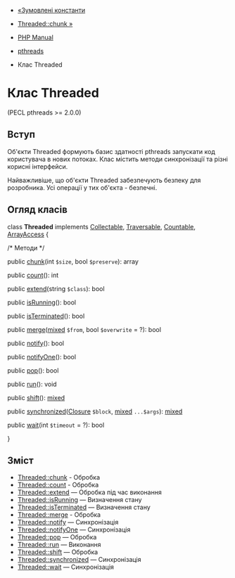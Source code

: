 - [«Зумовлені константи](pthreads.constants.md)
- [Threaded::chunk »](threaded.chunk.md)

- [PHP Manual](index.md)
- [pthreads](book.pthreads.md)
- Клас Threaded

# Клас Threaded

(PECL pthreads \>= 2.0.0)

## Вступ

Об'єкти Threaded формують базис здатності pthreads запускати
код користувача в нових потоках. Клас містить методи
синхронізації та різні корисні інтерфейси.

Найважливіше, що об'єкти Threaded забезпечують безпеку для
розробника. Усі операції у тих об'єкта - безпечні.

## Огляд класів

class **Threaded** implements [Collectable](class.collectable.md),
[Traversable](class.traversable.md),
[Countable](class.countable.md), [ArrayAccess](class.arrayaccess.md)
{

/\* Методи \*/

public [chunk](threaded.chunk.md)(int `$size`, bool `$preserve`):
array

public [count](threaded.count.md)(): int

public [extend](threaded.extend.md)(string `$class`): bool

public [isRunning](thread.isrunning.md)(): bool

public [isTerminated](threaded.isterminated.md)(): bool

public
[merge](threaded.merge.md)([mixed](language.types.declarations.md#language.types.declarations.mixed)
`$from`, bool `$overwrite` = ?): bool

public [notify](threaded.notify.md)(): bool

public [notifyOne](threaded.notifyone.md)(): bool

public [pop](threaded.pop.md)(): bool

public [run](threaded.run.md)(): void

public [shift](threaded.shift.md)():
[mixed](language.types.declarations.md#language.types.declarations.mixed)

public
[synchronized](threaded.synchronized.md)([Closure](class.closure.md)
`$block`,
[mixed](language.types.declarations.md#language.types.declarations.mixed)
`...$args`):
[mixed](language.types.declarations.md#language.types.declarations.mixed)

public [wait](threaded.wait.md)(int `$timeout` = ?): bool

}

## Зміст

- [Threaded::chunk](threaded.chunk.md) - Обробка
- [Threaded::count](threaded.count.md) - Обробка
- [Threaded::extend](threaded.extend.md) — Обробка під час
виконання
- [Threaded::isRunning](thread.isrunning.md) — Визначення стану
- [Threaded::isTerminated](threaded.isterminated.md) — Визначення
стану
- [Threaded::merge](threaded.merge.md) - Обробка
- [Threaded::notify](threaded.notify.md) — Синхронізація
- [Threaded::notifyOne](threaded.notifyone.md) — Синхронізація
- [Threaded::pop](threaded.pop.md) — Обробка
- [Threaded::run](threaded.run.md) — Виконання
- [Threaded::shift](threaded.shift.md) — Обробка
- [Threaded::synchronized](threaded.synchronized.md) — Синхронізація
- [Threaded::wait](threaded.wait.md) — Синхронізація
